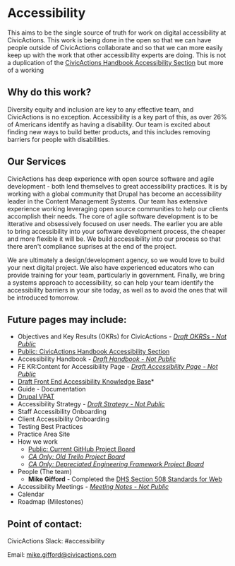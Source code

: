 # Accessibility

This aims to be the single source of truth for work on digital accessibility at CivicActions. This work is being done in the open so that we can have people outside of CivicActions collaborate and so that we can more easily keep up with the work that other accessibility experts are doing. This is not a duplication of the [CivicActions Handbook Accessibility Section](https://handbook.civicactions.com/en/latest/060-engineering/accessibility/#accessibility) but more of a working 

## Why do this work?

Diversity equity and inclusion are key to any effective team, and CivicActions is no exception. Accessibility is a key part of this, as over 26% of Americans identify as having a disability. Our team is excited about finding new ways to build better products, and this includes removing barriers for people with disabilities. 

## Our Services

CivicActions has deep experience with open source software and agile development - both lend themselves to great accessibility practices. It is by working with a global community that Drupal has become an accessibility leader in the Content Management Systems. Our team has extensive experience working leveraging open source communities to help our clients accomplish their needs. The core of agile software development is to be itterative and obsessively focused on user needs. The earlier you are able to bring accessibility into your software development process, the cheaper and more flexible it will be. We build accessibility into our process so that there aren't compliance suprises at the end of the project. 

We are ultimately a design/development agency, so we would love to build your next digital project. We also have experienced educators who can provide training for your team, particularly in government. Finally, we bring a systems approach to accessibility, so can help your team identify the accessibility barriers in your site today, as well as to avoid the ones that will be introduced tomorrow.

## Future pages may include:

- Objectives and Key Results (OKRs) for CivicActions - *[Draft OKRSs - Not Public](https://docs.google.com/document/d/17SA1mNcVtTH7daKThZDN_QIdoRyYXhEjNmqkSEAJRTE/edit#)*
- [Public: CivicActions Handbook Accessibility Section](https://handbook.civicactions.com/en/latest/060-engineering/accessibility/#accessibility)
- Accessibility Handbook - *[Draft Handbook - Not Public](https://docs.google.com/document/d/1_zbP87VHT_XMOAyER0gNhNFSvYfcsnR13lMxOo8nEi4/edit#heading=h.9jti0zaeqark)*
- FE KR:Content for Accessibility Page - *[Draft Accessibility Page - Not Public](https://docs.google.com/document/d/16OV6_zjvP43nSCsEEyLA9OZJbjjF9vaM_kAH3JAFhC0/edit)*
- [Draft Front End Accessibility Knowledge Base](https://civicactions.github.io/FE-knowledgebase/accessibility/)*
- Guide - Documentation
- [Drupal VPAT](https://github.com/CivicActions/accessibility/tree/main/VPAT)
- Accessibility Strategy - *[Draft Strategy - Not Public](https://docs.google.com/document/d/1WRs6YQhErTRJQOm8j6PPN0gyykslDqpOMwpBC1ZptpM/edit#)*
- Staff Accessibility Onboarding
- Client Accessibility Onboarding
- Testing Best Practices
- Practice Area Site
- How we work 
    - [Public: Current GitHub Project Board](https://github.com/CivicActions/accessibility/projects/1)
    - *[CA Only: Old Trello Project Board](https://trello.com/b/XjQhpgEF/civicactions-accessibility)*
    - *[CA Only: Depreciated Engineering Framework Project Board](https://trello.com/b/LVtWTgkS/engineering-framework)*
- People (The team)
    - **Mike Gifford** - Completed the [DHS Section 508 Standards for Web](https://www.dhs.gov/trusted-tester)
- Accessibility Meetings - *[Meeting Notes - Not Public](https://docs.google.com/document/d/1y2yGcxsjEmmr4627nf3O2aGqmIkJrkgcbjRKAz9jSMI/edit#heading=h.9jti0zaeqark)*
- Calendar
- Roadmap (Milestones)

## Point of contact:

CivicActions Slack: #accessibility

Email: mike.gifford@civicactions.com
